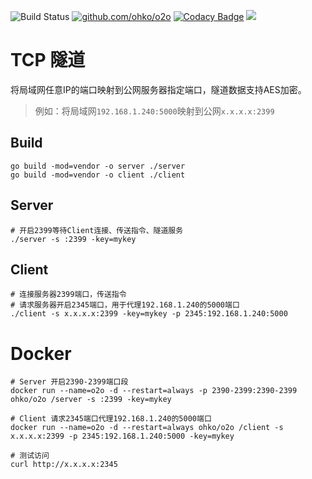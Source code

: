 ![Build Status](https://drone.cdeyun.com/api/badges/cdeyun.com/o2o/status.svg)
[![github.com/ohko/o2o](https://goreportcard.com/badge/github.com/ohko/o2o)](https://goreportcard.com/report/github.com/ohko/o2o)
[![Codacy Badge](https://api.codacy.com/project/badge/Grade/5379c3c2746a42338a2bfaabe40a53d2)](https://www.codacy.com/app/ohko/o2o?utm_source=github.com&amp;utm_medium=referral&amp;utm_content=ohko/o2o&amp;utm_campaign=Badge_Grade)
[![](https://images.microbadger.com/badges/image/ohko/o2o.svg)](https://microbadger.com/images/ohko/o2o "Get your own image badge on microbadger.com")

# TCP 隧道
将局域网任意IP的端口映射到公网服务器指定端口，隧道数据支持AES加密。
> 例如：将局域网`192.168.1.240:5000`映射到公网`x.x.x.x:2399`

## Build
```
go build -mod=vendor -o server ./server
go build -mod=vendor -o client ./client
```

## Server
```
# 开启2399等待Client连接、传送指令、隧道服务
./server -s :2399 -key=mykey
```

## Client
```
# 连接服务器2399端口，传送指令
# 请求服务器开启2345端口，用于代理192.168.1.240的5000端口
./client -s x.x.x.x:2399 -key=mykey -p 2345:192.168.1.240:5000
```

# Docker
```
# Server 开启2390-2399端口段
docker run --name=o2o -d --restart=always -p 2390-2399:2390-2399 ohko/o2o /server -s :2399 -key=mykey

# Client 请求2345端口代理192.168.1.240的5000端口
docker run --name=o2o -d --restart=always ohko/o2o /client -s x.x.x.x:2399 -p 2345:192.168.1.240:5000 -key=mykey

# 测试访问
curl http://x.x.x.x:2345
```
